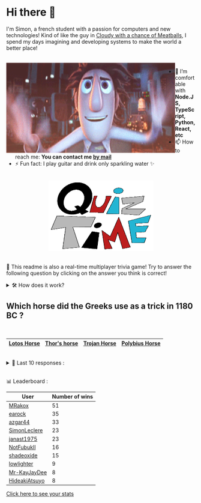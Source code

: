 # Hi there 👋

I'm Simon, a french student with a passion for computers and new technologies!
Kind of like the guy in [Cloudy with a chance of Meatballs](https://www.youtube.com/watch?v=dQw4w9WgXcQ), I spend my days imagining and developing systems to make the world a better place!

<br>

<img width="450" height="240" src="./assets/cloudyWithAChanceOfMeatBalls.gif" align=left>

- 🌱 I’m comfortable with **Node.JS, TypeScript, Python, React, etc**
- 📫 How to reach me: **You can contact me [by mail](mailto:simon-leclere@orange.fr)**
- ⚡ Fun fact: I play guitar and drink only sparkling water ✨

<br>

<center><img width="280" height="187" src="./assets/quizTime.gif"></center>

<br>

🎲 This readme is also a real-time multiplayer trivia game! Try to answer the following question by clicking on the answer you think is correct!
<details>
  <summary>🛠️ How does it work?</summary>
  Each answer is a link to a pre-filled issue. When you press "Submit new issue", it triggers a Github action workflow that compares your answer with the correct answer, finds a new question and updates the readme.md file. Not bad huh?! This whole process only takes about 20 seconds!
</details>

## Which horse did the Greeks use as a trick in 1180 BC ?

<br>

| [Lotos Horse](https://github.com/SimonLeclere/SimonLeclere/issues/new?title=quiz%7C271%7CLotos%20Horse&body=Just%20click%20'Submit%20new%20issue'.) | [Thor's horse](https://github.com/SimonLeclere/SimonLeclere/issues/new?title=quiz%7C271%7CThor's%20horse&body=Just%20click%20'Submit%20new%20issue'.) | [Trojan Horse](https://github.com/SimonLeclere/SimonLeclere/issues/new?title=quiz%7C271%7CTrojan%20Horse&body=Just%20click%20'Submit%20new%20issue'.) | [Polybius Horse](https://github.com/SimonLeclere/SimonLeclere/issues/new?title=quiz%7C271%7CPolybius%20Horse&body=Just%20click%20'Submit%20new%20issue'.) |
| - | - | - | - | 

<br>

<details>
  <summary>📒 Last 10 responses :</summary>

- **EfilnorIsWorking** answered **Reykjavik** to `Which of these cities is the most northerly ?` (Good answer)
- **EfilnorIsWorking** answered **Haflinger** to `What breed of horses always has a chestnut robe and a white tail ?` (Good answer)
- **EfilnorIsWorking** answered **Volcano** to `Which mountain can sometimes come out of hot materials ?` (Good answer)
- **EfilnorIsWorking** answered **Dear Diary** to `What title from her second album was written by Britney Spears herself ?` (Good answer)
- **EfilnorIsWorking** answered **1976** to `In what year did the book that inspired the film « Interview with a Vampire » come out ?` (Good answer)
- **EfilnorIsWorking** answered **Little duchess** to `In the pastry shop, what is clear on the ice-cream or fondant ?` (Wrong answer)
- **EfilnorIsWorking** answered **Wonder Woman** to `Which superheroine from a tribe of Amazons has a magic lasso ?` (Good answer)
- **OutlawOnGithub** answered **Mayfair** to `What Instagram filter brings a romantic side to your photos ?` (Wrong answer)
- **OutlawOnGithub** answered **RunTime** to `What is the meaning of the RT letters of the Windows RT product name ?` (Wrong answer)
- **OutlawOnGithub** answered **Neon** to `Which of the following denotes an almost inert, colorless gas ?` (Good answer)

</details>

<br>

📊 Leaderboard :

| User | Number of wins |
|-|-|
| [MRakox](https://github.com/MRakox) | 51 |
| [earock](https://github.com/earock) | 35 |
| [azgar44](https://github.com/azgar44) | 33 |
| [SimonLeclere](https://github.com/SimonLeclere) | 23 |
| [janast1975](https://github.com/janast1975) | 23 |
| [NotFubukIl](https://github.com/NotFubukIl) | 16 |
| [shadeoxide](https://github.com/shadeoxide) | 15 |
| [lowlighter](https://github.com/lowlighter) | 9 |
| [Mr-KayJayDee](https://github.com/Mr-KayJayDee) | 8 |
| [HideakiAtsuyo](https://github.com/HideakiAtsuyo) | 8 |

[Click here to see your stats](https://github.com/SimonLeclere/SimonLeclere/issues/new?title=MyStats&body=Just%20click%20%27Submit%20new%20issue%27.)
